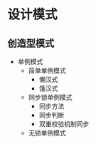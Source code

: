# 设计模式
## 创造型模式
* 单例模式
    * 简单单例模式
        * 懒汉式
        * 饿汉式
    * 同步锁单例模式
        * 同步方法
        * 同步判断
        * 双重校验机制同步
    * 无锁单例模式